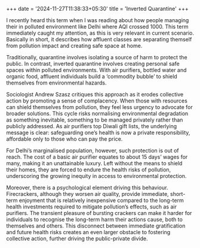 +++
date = '2024-11-27T11:38:33+05:30'
title = 'Inverted Quarantine'
+++

I recently heard this term when I was reading about how people managing their in polluted environment like Delhi where AQI crossed 1000. This term immediately caught my attention, as this is very relevant in current scenario. Basically in short, it describes how affluent classes are separating themself from pollution impact and creating safe space at home.

Traditionally, quarantine involves isolating a source of harm to protect the public. In contrast, inverted quarantine involves creating personal safe spaces within polluted environments. With air purifiers, bottled water and organic food, affluent individuals build a ‘commodity bubble’ to shield themselves from environmental hazards.

Sociologist Andrew Szasz critiques this approach as it erodes collective action by promoting a sense of complacency. When those with resources can shield themselves from pollution, they feel less urgency to advocate for broader solutions. This cycle risks normalising environmental degradation as something inevitable, something to be managed privately rather than publicly addressed. As air purifiers top Diwali gift lists, the underlying message is clear: safeguarding one’s health is now a private responsibility, affordable only to those who can pay the price.

For Delhi’s marginalised population, however, such protection is out of reach. The cost of a basic air purifier equates to about 15 days’ wages for many, making it an unattainable luxury. Left without the means to shield their homes, they are forced to endure the health risks of pollution, underscoring the growing inequity in access to environmental protection.

Moreover, there is a psychological element driving this behaviour. Firecrackers, although they worsen air quality, provide immediate, short-term enjoyment that is relatively inexpensive compared to the long-term health investments required to mitigate pollution’s effects, such as air purifiers. The transient pleasure of bursting crackers can make it harder for individuals to recognise the long-term harm their actions cause, both to themselves and others. This disconnect between immediate gratification and future health risks creates an even larger obstacle to fostering collective action, further driving the public-private divide.
